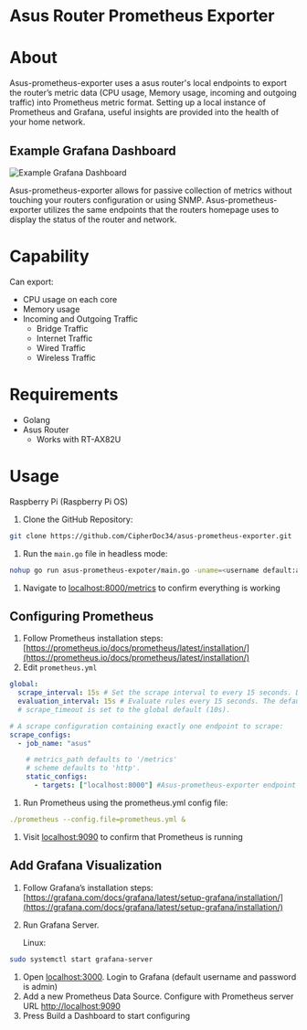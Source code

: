 # Asus Router Prometheus Exporter

# About

Asus-prometheus-exporter uses a asus router's local endpoints to export the router’s metric data (CPU usage, Memory usage, incoming and outgoing traffic) into Prometheus metric format. Setting up a local instance of Prometheus and Grafana, useful insights are provided into the health of your home network.

## Example Grafana Dashboard

![Example Grafana Dashboard](https://github.com/CipherDoc34/asus-prometheus-exporter/assets/63924539/643ff32e-1f0e-464b-a3a7-280c737a2e47)

Asus-prometheus-exporter allows for passive collection of metrics without touching your routers configuration or using SNMP. Asus-prometheus-exporter utilizes the same endpoints that the routers homepage uses to display the status of the router and network.

# Capability

Can export:

- CPU usage on each core
- Memory usage
- Incoming and Outgoing Traffic
    - Bridge Traffic
    - Internet Traffic
    - Wired Traffic
    - Wireless Traffic

# Requirements

- Golang
- Asus Router
    - Works with RT-AX82U

# Usage

Raspberry Pi (Raspberry Pi OS)

1. Clone the GitHub Repository: 

```bash
git clone https://github.com/CipherDoc34/asus-prometheus-exporter.git
```

1. Run the `main.go` file in headless mode:  

```bash
nohup go run asus-prometheus-expoter/main.go -uname=<username default:admin> -passwd=<password>&
```

1. Navigate to [localhost:8000/metrics](http://localhost:8000/metrics) to confirm everything is working

## Configuring Prometheus

1. Follow Prometheus installation steps: [https://prometheus.io/docs/prometheus/latest/installation/](https://prometheus.io/docs/prometheus/latest/installation/)
2. Edit `prometheus.yml`

```yaml
global:
  scrape_interval: 15s # Set the scrape interval to every 15 seconds. Default is every 1 minute.
  evaluation_interval: 15s # Evaluate rules every 15 seconds. The default is every 1 minute.
  # scrape_timeout is set to the global default (10s).

# A scrape configuration containing exactly one endpoint to scrape:
scrape_configs:
  - job_name: "asus"

    # metrics_path defaults to '/metrics'
    # scheme defaults to 'http'.
    static_configs:
      - targets: ["localhost:8000"] #Asus-prometheus-exporter endpoint
```

1. Run Prometheus using the prometheus.yml config file:

```yaml
./prometheus --config.file=prometheus.yml &
```

1. Visit [localhost:9090](http://localhost:9090) to confirm that Prometheus is running

## Add Grafana Visualization

1. Follow Grafana’s installation steps: [https://grafana.com/docs/grafana/latest/setup-grafana/installation/](https://grafana.com/docs/grafana/latest/setup-grafana/installation/)
2. Run Grafana Server. 
    
    Linux:
    

```bash
sudo systemctl start grafana-server
```

1. Open [localhost:3000](http://localhost:3000). Login to Grafana (default username and password is admin)
2. Add a new Prometheus Data Source. Configure with Prometheus server URL [http://localhost:9090](http://localhost:9090)
3. Press Build a Dashboard to start configuring
